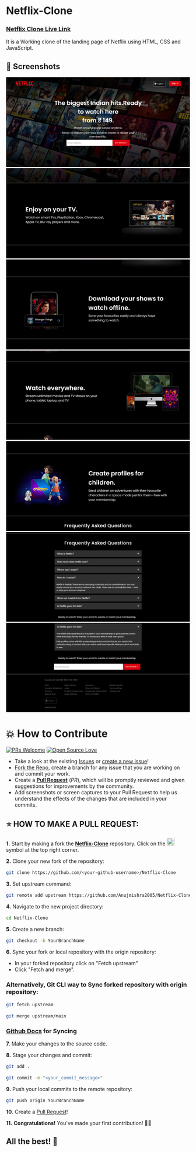 # Netflix-Clone


### [Netflix Clone Live Link](https://anujmishra2005.github.io/Netflix-Clone/)

It is a Working clone of the landing page of Netflix using HTML, CSS and JavaScript.

## 📸 Screenshots
![image](https://github.com/Anujmishra2005/Netflix-Clone/blob/main/src/preview/preview%201.png)
![image](https://github.com/Anujmishra2005/Netflix-Clone/blob/main/src/preview/preview%202.png)
![image](https://github.com/Anujmishra2005/Netflix-Clone/blob/main/src/preview/preview%203.png)
![image](https://github.com/Anujmishra2005/Netflix-Clone/blob/main/src/preview/preview%204.png)
![image](https://github.com/Anujmishra2005/Netflix-Clone/blob/main/src/preview/preview%205.png)
![image](https://github.com/Anujmishra2005/Netflix-Clone/blob/main/src/preview/preview%206.png)
![image](https://github.com/Anujmishra2005/Netflix-Clone/blob/main/src/preview/preview%207.png)


# 💥 How to Contribute

[![PRs Welcome](https://img.shields.io/badge/PRs-welcome-brightgreen.svg?style=flat-square)](https://github.com/Anujmishra2005/Netflix-Clone/pulls)
[![Open Source Love](https://badges.frapsoft.com/os/v1/open-source.png?v=103)](https://github.com/ellerbrock/open-source-badges/)

- Take a look at the existing [Issues](https://github.com/Anujmishra2005/Netflix-Clone/issues) or [create a new issue](https://github.com/Anujmishra2005/Netflix-Clone/issues/new/choose)!
- [Fork the Repo](https://github.com/Anujmishra2005/Netflix-Clone/fork), create a branch for any issue that you are working on and commit your work.
- Create a **[Pull Request](https://github.com/Anujmishra2005/Netflix-Clone/pulls)** (_PR_), which will be promptly reviewed and given suggestions for improvements by the community.
- Add screenshots or screen captures to your Pull Request to help us understand the effects of the changes that are included in your commits.

## ⭐ HOW TO MAKE A PULL REQUEST:

**1.** Start by making a fork the [**Netflix-Clone**](https://github.com/Anujmishra2005/Netflix-Clone) repository. Click on the <a href="https://github.com/Anujmishra2005/Netflix-Clone/fork"><img src="https://i.imgur.com/G4z1kEe.png" height="21" width="21"></a> symbol at the top right corner.

**2.** Clone your new fork of the repository:

```bash
git clone https://github.com/<your-github-username>/Netflix-Clone
```

**3.** Set upstream command:

```bash
git remote add upstream https://github.com/Anujmishra2005/Netflix-Clone.git
```

**4.** Navigate to the new project directory:

```bash
cd Netflix-Clone
```

**5.** Create a new branch:

```bash
git checkout -b YourBranchName
```

**6.** Sync your fork or local repository with the origin repository:

- In your forked repository click on "Fetch upstream"
- Click "Fetch and merge".

### Alternatively, Git CLI way to Sync forked repository with origin repository:

```bash
git fetch upstream
```

```bash
git merge upstream/main
```

### [Github Docs](https://docs.github.com/en/github/collaborating-with-pull-requests/addressing-merge-conflicts/resolving-a-merge-conflict-on-github) for Syncing

**7.** Make your changes to the source code.

**8.** Stage your changes and commit:

```bash
git add .
```

```bash
git commit -m "<your_commit_message>"
```

**9.** Push your local commits to the remote repository:

```bash
git push origin YourBranchName
```

**10.** Create a [Pull Request](https://help.github.com/en/github/collaborating-with-issues-and-pull-requests/creating-a-pull-request)!

**11.** **Congratulations!** You've made your first contribution! 🙌🏼



## All the best! 🥇
